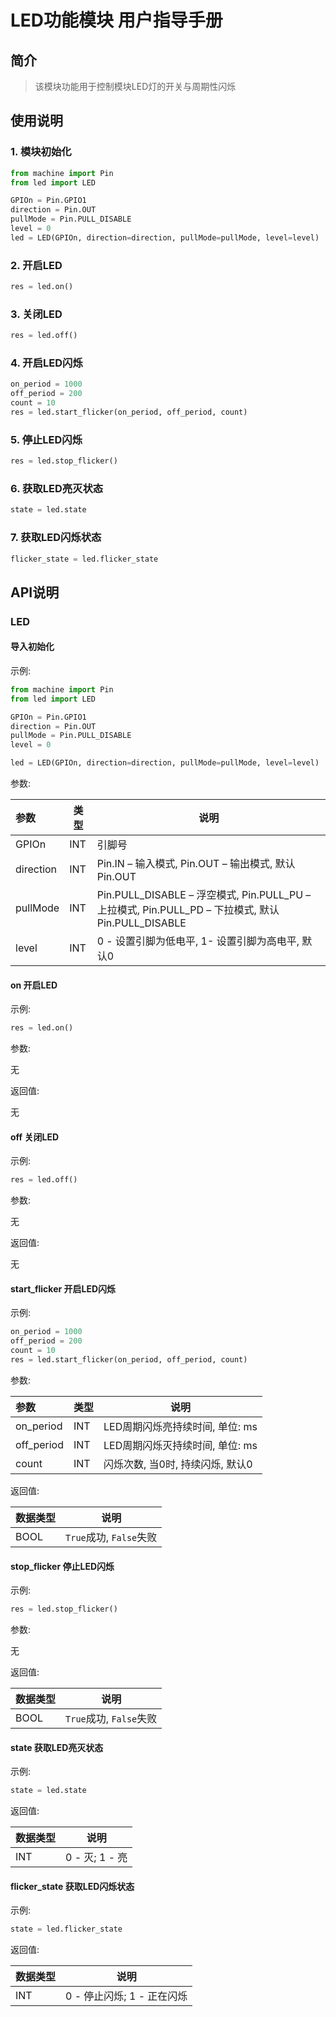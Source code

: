 # LED功能模块 用户指导手册

## 简介

> 该模块功能用于控制模块LED灯的开关与周期性闪烁

## 使用说明

### 1. 模块初始化

```python
from machine import Pin
from led import LED

GPIOn = Pin.GPIO1
direction = Pin.OUT
pullMode = Pin.PULL_DISABLE
level = 0
led = LED(GPIOn, direction=direction, pullMode=pullMode, level=level)
```

### 2. 开启LED

```python
res = led.on()
```

### 3. 关闭LED

```python
res = led.off()
```

### 4. 开启LED闪烁

```python
on_period = 1000
off_period = 200
count = 10
res = led.start_flicker(on_period, off_period, count)
```

### 5. 停止LED闪烁

```python
res = led.stop_flicker()
```

### 6. 获取LED亮灭状态

```python
state = led.state
```

### 7. 获取LED闪烁状态

```python
flicker_state = led.flicker_state
```

## API说明

### LED

#### 导入初始化

示例:

```python
from machine import Pin
from led import LED

GPIOn = Pin.GPIO1
direction = Pin.OUT
pullMode = Pin.PULL_DISABLE
level = 0

led = LED(GPIOn, direction=direction, pullMode=pullMode, level=level)
```

参数:

|参数|类型|说明|
|:---|---|---|
|GPIOn|INT|引脚号|
|direction|INT|Pin.IN – 输入模式, Pin.OUT – 输出模式, 默认Pin.OUT|
|pullMode|INT|Pin.PULL_DISABLE – 浮空模式, Pin.PULL_PU – 上拉模式, Pin.PULL_PD – 下拉模式, 默认Pin.PULL_DISABLE|
|level|INT|0 - 设置引脚为低电平, 1- 设置引脚为高电平, 默认0|

#### on 开启LED

示例:

```python
res = led.on()
```

参数:

无

返回值:

无

#### off 关闭LED

示例:

```python
res = led.off()
```

参数:

无

返回值:

无

#### start_flicker 开启LED闪烁

示例:

```python
on_period = 1000
off_period = 200
count = 10
res = led.start_flicker(on_period, off_period, count)
```

参数:

|参数|类型|说明|
|:---|---|---|
|on_period|INT|LED周期闪烁亮持续时间, 单位: ms|
|off_period|INT|LED周期闪烁灭持续时间, 单位: ms|
|count|INT|闪烁次数, 当0时, 持续闪烁, 默认0|

返回值:

|数据类型|说明|
|:---|---|
|BOOL|`True`成功, `False`失败|

#### stop_flicker 停止LED闪烁

示例:

```python
res = led.stop_flicker()
```

参数:

无

返回值:

|数据类型|说明|
|:---|---|
|BOOL|`True`成功, `False`失败|

#### state 获取LED亮灭状态

示例:

```python
state = led.state
```


返回值:

|数据类型|说明|
|:---|---|
|INT|0 - 灭; 1 - 亮|

#### flicker_state 获取LED闪烁状态

示例:

```python
state = led.flicker_state
```


返回值:

|数据类型|说明|
|:---|---|
|INT|0 - 停止闪烁; 1 - 正在闪烁|

